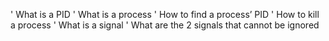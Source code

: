 
' What is a PID
' What is a process
' How to find a process’ PID
' How to kill a process
' What is a signal
' What are the 2 signals that cannot be ignored
